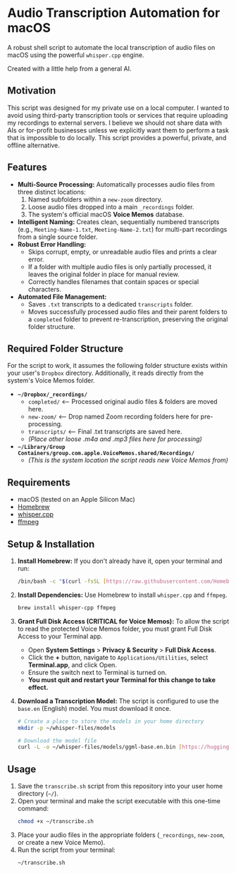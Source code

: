 # Audio Transcription Automation for macOS

A robust shell script to automate the local transcription of audio files on macOS using the powerful `whisper.cpp` engine.

Created with a little help from a general AI.

## Motivation

This script was designed for my private use on a local computer. I wanted to avoid using third-party transcription tools or services that require uploading my recordings to external servers. I believe we should not share data with AIs or for-profit businesses unless we explicitly want them to perform a task that is impossible to do locally. This script provides a powerful, private, and offline alternative.

## Features

* **Multi-Source Processing:** Automatically processes audio files from three distinct locations:
    1.  Named subfolders within a `new-zoom` directory.
    2.  Loose audio files dropped into a main `_recordings` folder.
    3.  The system's official macOS **Voice Memos** database.
* **Intelligent Naming:** Creates clean, sequentially numbered transcripts (e.g., `Meeting-Name-1.txt`, `Meeting-Name-2.txt`) for multi-part recordings from a single source folder.
* **Robust Error Handling:**
    * Skips corrupt, empty, or unreadable audio files and prints a clear error.
    * If a folder with multiple audio files is only partially processed, it leaves the original folder in place for manual review.
    * Correctly handles filenames that contain spaces or special characters.
* **Automated File Management:**
    * Saves `.txt` transcripts to a dedicated `transcripts` folder.
    * Moves successfully processed audio files and their parent folders to a `completed` folder to prevent re-transcription, preserving the original folder structure.

## Required Folder Structure

For the script to work, it assumes the following folder structure exists within your user's `Dropbox` directory. Additionally, it reads directly from the system's Voice Memos folder.

* **`~/Dropbox/_recordings/`**
    * `completed/`      <-- Processed original audio files & folders are moved here.
    * `new-zoom/`       <-- Drop named Zoom recording folders here for pre-processing.
    * `transcripts/`    <-- Final .txt transcripts are saved here.
    * *(Place other loose .m4a and .mp3 files here for processing)*
* **`~/Library/Group Containers/group.com.apple.VoiceMemos.shared/Recordings/`**
    * *(This is the system location the script reads new Voice Memos from)*

## Requirements

* macOS (tested on an Apple Silicon Mac)
* [Homebrew](https://brew.sh/)
* [whisper.cpp](https://github.com/ggerganov/whisper.cpp)
* [ffmpeg](https://ffmpeg.org/)

## Setup & Installation

1.  **Install Homebrew:** If you don't already have it, open your terminal and run:
    ```bash
    /bin/bash -c "$(curl -fsSL [https://raw.githubusercontent.com/Homebrew/install/HEAD/install.sh](https://raw.githubusercontent.com/Homebrew/install/HEAD/install.sh))"
    ```

2.  **Install Dependencies:** Use Homebrew to install `whisper.cpp` and `ffmpeg`.
    ```bash
    brew install whisper-cpp ffmpeg
    ```

3.  **Grant Full Disk Access (CRITICAL for Voice Memos):** To allow the script to read the protected Voice Memos folder, you must grant Full Disk Access to your Terminal app.
    * Open **System Settings** > **Privacy & Security** > **Full Disk Access**.
    * Click the **+** button, navigate to `Applications/Utilities`, select **Terminal.app**, and click Open.
    * Ensure the switch next to Terminal is turned on.
    * **You must quit and restart your Terminal for this change to take effect.**

4.  **Download a Transcription Model:** The script is configured to use the `base.en` (English) model. You must download it once.
    ```bash
    # Create a place to store the models in your home directory
    mkdir -p ~/whisper-files/models

    # Download the model file
    curl -L -o ~/whisper-files/models/ggml-base.en.bin [https://huggingface.co/ggerganov/whisper.cpp/resolve/main/ggml-base.en.bin](https://huggingface.co/ggerganov/whisper.cpp/resolve/main/ggml-base.en.bin)
    ```

## Usage

1.  Save the `transcribe.sh` script from this repository into your user home directory (`~/`).
2.  Open your terminal and make the script executable with this one-time command:
    ```bash
    chmod +x ~/transcribe.sh
    ```
3.  Place your audio files in the appropriate folders (`_recordings`, `new-zoom`, or create a new Voice Memo).
4.  Run the script from your terminal:
    ```bash
    ~/transcribe.sh
    ```
